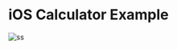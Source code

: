 # iOS Calculator Example
![ss](https://user-images.githubusercontent.com/76452852/194746366-7be2852a-a344-49ee-8200-8bb9678f3e13.png)
